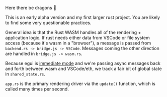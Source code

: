 Here there be dragons 🦀

This is an early alpha version and my first larger rust project. You are likely to find some very questionable practices.

General idea is that the Rust WASM handles all of the rendering + application logic. If rust needs either data from VSCode or file system access (because it's wasm in a "browser"), a message is passed from `backend.rs -> bridge.js -> VSCode`. Messages coming the other direction are handled in `bridge.js -> wasm.rs`.

Because egui is [immediate mode](https://en.wikipedia.org/wiki/Immediate_mode_GUI) and we're passing async messages back and forth between wasm and VSCode/eth, we track a fair bit of global state in `shared_state.rs`.

`app.rs` is the primary rendering driver via the `update()` function, which is called many times per second.

